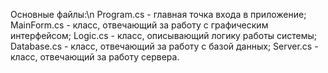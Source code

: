 Основные файлы:\n
  Program.cs - главная точка входа в приложение;
  MainForm.cs - класс, отвечающий за работу с графическим интерфейсом;
  Logic.cs - класс, описывающий логику работы системы;
  Database.cs - класс, отвечающий за работу с базой данных;
  Server.cs - класс, отвечающий за работу сервера.
